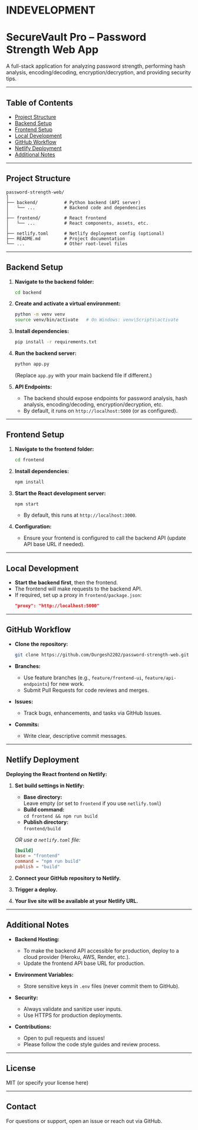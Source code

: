 #  INDEVELOPMENT 

# SecureVault Pro – Password Strength Web App

A full-stack application for analyzing password strength, performing hash analysis, encoding/decoding, encryption/decryption, and providing security tips.

---

## Table of Contents

- [Project Structure](#project-structure)
- [Backend Setup](#backend-setup)
- [Frontend Setup](#frontend-setup)
- [Local Development](#local-development)
- [GitHub Workflow](#github-workflow)
- [Netlify Deployment](#netlify-deployment)
- [Additional Notes](#additional-notes)

---

## Project Structure

```
password-strength-web/
│
├── backend/          # Python backend (API server)
│   └── ...           # Backend code and dependencies
│
├── frontend/         # React frontend
│   └── ...           # React components, assets, etc.
│
├── netlify.toml      # Netlify deployment config (optional)
├── README.md         # Project documentation
└── ...               # Other root-level files
```

---

## Backend Setup

1. **Navigate to the backend folder:**
   ```bash
   cd backend
   ```

2. **Create and activate a virtual environment:**
   ```bash
   python -m venv venv
   source venv/bin/activate   # On Windows: venv\Scripts\activate
   ```

3. **Install dependencies:**
   ```bash
   pip install -r requirements.txt
   ```

4. **Run the backend server:**
   ```bash
   python app.py
   ```
   (Replace `app.py` with your main backend file if different.)

5. **API Endpoints:**
   - The backend should expose endpoints for password analysis, hash analysis, encoding/decoding, encryption/decryption, etc.
   - By default, it runs on `http://localhost:5000` (or as configured).

---

## Frontend Setup

1. **Navigate to the frontend folder:**
   ```bash
   cd frontend
   ```

2. **Install dependencies:**
   ```bash
   npm install
   ```

3. **Start the React development server:**
   ```bash
   npm start
   ```
   - By default, this runs at `http://localhost:3000`.

4. **Configuration:**
   - Ensure your frontend is configured to call the backend API (update API base URL if needed).

---

## Local Development

- **Start the backend first**, then the frontend.  
- The frontend will make requests to the backend API.
- If required, set up a proxy in `frontend/package.json`:
  ```json
  "proxy": "http://localhost:5000"
  ```

---

## GitHub Workflow

- **Clone the repository:**
  ```bash
  git clone https://github.com/Durgesh2202/password-strength-web.git
  ```

- **Branches:**  
  - Use feature branches (e.g., `feature/frontend-ui`, `feature/api-endpoints`) for new work.
  - Submit Pull Requests for code reviews and merges.

- **Issues:**  
  - Track bugs, enhancements, and tasks via GitHub Issues.

- **Commits:**  
  - Write clear, descriptive commit messages.

---

## Netlify Deployment

**Deploying the React frontend on Netlify:**

1. **Set build settings in Netlify:**
   - **Base directory:**  
     Leave empty (or set to `frontend` if you use `netlify.toml`)
   - **Build command:**  
     `cd frontend && npm run build`
   - **Publish directory:**  
     `frontend/build`

   _OR use a `netlify.toml` file:_
   ```toml
   [build]
   base = "frontend"
   command = "npm run build"
   publish = "build"
   ```

2. **Connect your GitHub repository to Netlify.**
3. **Trigger a deploy.**
4. **Your live site will be available at your Netlify URL.**

---

## Additional Notes

- **Backend Hosting:**  
  - To make the backend API accessible for production, deploy to a cloud provider (Heroku, AWS, Render, etc.).
  - Update the frontend API base URL for production.

- **Environment Variables:**  
  - Store sensitive keys in `.env` files (never commit them to GitHub).

- **Security:**  
  - Always validate and sanitize user inputs.
  - Use HTTPS for production deployments.

- **Contributions:**  
  - Open to pull requests and issues!
  - Please follow the code style guides and review process.

---

## License

MIT (or specify your license here)

---

## Contact

For questions or support, open an issue or reach out via GitHub.
